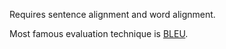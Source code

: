  


Requires sentence alignment and word alignment.

Most famous evaluation technique is [BLEU](Metrics/NLP/Machine%20Translation/BLEU.md).

